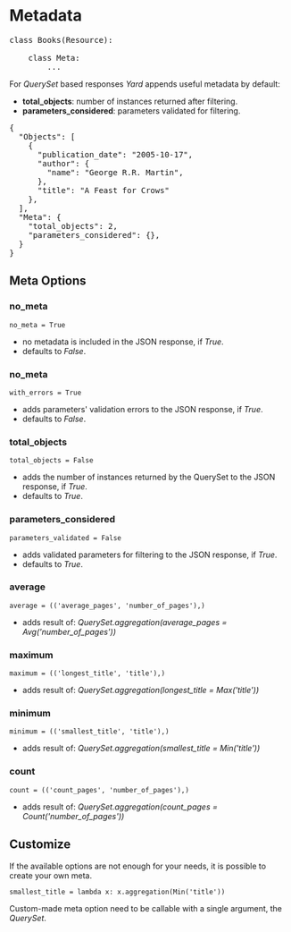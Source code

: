 # Metadata

<pre>
class Books(Resource):

    class Meta:
        ...
</pre>

For *QuerySet* based responses *Yard* appends useful metadata by default:

- **total_objects**: number of instances returned after filtering.
- **parameters_considered**: parameters validated for filtering.

<pre>
{
  "Objects": [
    {
      "publication_date": "2005-10-17", 
      "author": {
        "name": "George R.R. Martin", 
      }, 
      "title": "A Feast for Crows"
    }, 
  ], 
  "Meta": {
    "total_objects": 2, 
    "parameters_considered": {}, 
  }
}
</pre>


## Meta Options

### no_meta

    no_meta = True

- no metadata is included in the JSON response, if *True*.
- defaults to *False*.

### no_meta

    with_errors = True

- adds parameters' validation errors to the JSON response, if *True*.
- defaults to *False*.

### total_objects

    total_objects = False

- adds the number of instances returned by the QuerySet to the JSON response, if *True*.
- defaults to *True*.

### parameters_considered

    parameters_validated = False

- adds validated parameters for filtering to the JSON response, if *True*. 
- defaults to *True*.

### average

    average = (('average_pages', 'number_of_pages'),)
    
- adds result of: *QuerySet.aggregation(average_pages = Avg('number_of_pages'))*

### maximum

    maximum = (('longest_title', 'title'),)
    
- adds result of: *QuerySet.aggregation(longest_title = Max('title'))*

### minimum

    minimum = (('smallest_title', 'title'),)
    
- adds result of: *QuerySet.aggregation(smallest_title = Min('title'))*
    
### count

    count = (('count_pages', 'number_of_pages'),)

- adds result of: *QuerySet.aggregation(count_pages = Count('number_of_pages'))*


## Customize

If the available options are not enough for your needs, it is possible to create your own meta.

    smallest_title = lambda x: x.aggregation(Min('title'))
    
Custom-made meta option need to be callable with a single argument, the *QuerySet*.
    